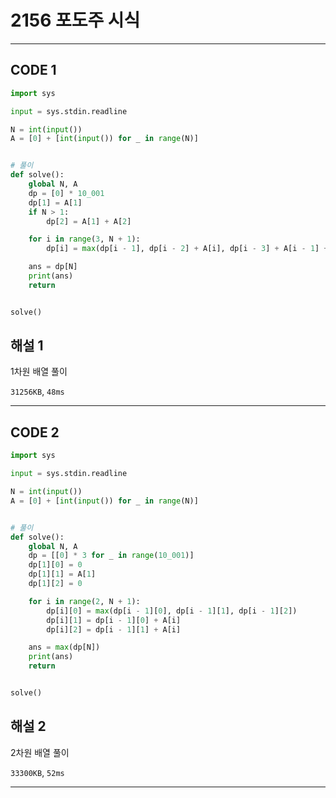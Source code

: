 # 2156 포도주 시식

---

## CODE 1

```python
import sys

input = sys.stdin.readline

N = int(input())
A = [0] + [int(input()) for _ in range(N)]


# 풀이
def solve():
    global N, A
    dp = [0] * 10_001
    dp[1] = A[1]
    if N > 1:
        dp[2] = A[1] + A[2]

    for i in range(3, N + 1):
        dp[i] = max(dp[i - 1], dp[i - 2] + A[i], dp[i - 3] + A[i - 1] + A[i])

    ans = dp[N]
    print(ans)
    return


solve()

```

## 해설 1

1차원 배열 풀이

`31256KB`, `48ms`

---

## CODE 2

```python
import sys

input = sys.stdin.readline

N = int(input())
A = [0] + [int(input()) for _ in range(N)]


# 풀이
def solve():
    global N, A
    dp = [[0] * 3 for _ in range(10_001)]
    dp[1][0] = 0
    dp[1][1] = A[1]
    dp[1][2] = 0

    for i in range(2, N + 1):
        dp[i][0] = max(dp[i - 1][0], dp[i - 1][1], dp[i - 1][2])
        dp[i][1] = dp[i - 1][0] + A[i]
        dp[i][2] = dp[i - 1][1] + A[i]

    ans = max(dp[N])
    print(ans)
    return


solve()

```

## 해설 2

2차원 배열 풀이

`33300KB`, `52ms`

---
